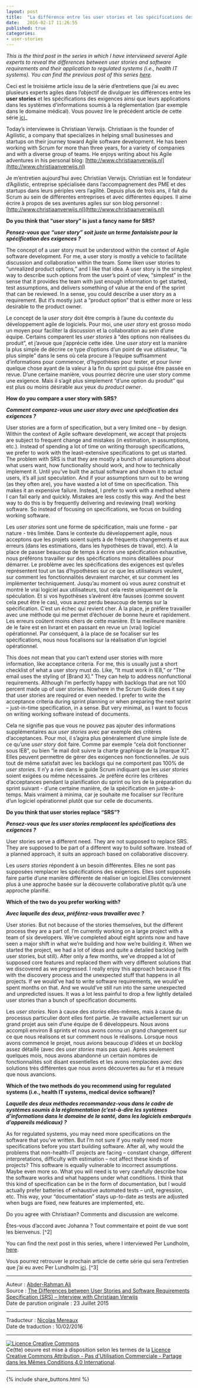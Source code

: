 ```yaml
---
layout: post
title:  "La différence entre les user stories et les spécifications des exigences - Entretien avec Christiaan Verwijs"
date:   2016-02-17 11:26:55
published: true
categories: 
- user-stories
---
```


_This is the third post in the series in which I have interviewed several Agile experts to reveal the differences between user stories and software requirements and their application to regulated systems (i.e., health IT systems). You can find the previous post of this series [here](https://www.healthcareguys.com/?p=29726)._

Ceci est le troisième article issu de la série d’entretiens que j’ai eu avec plusieurs experts agiles dans l’objectif de divulguer les différences entre les **user stories** et les spécifications des exigences ainsi que leurs applications dans les systèmes d’informations soumis à la réglementation (par exemple  dans le domaine médical). Vous pouvez lire le précédent article de cette série [ici](http://www.les-traducteurs-agiles.org/user-stories/2016/02/10/differences-entre-les-user-stories-et-les-specifications-des-exigences-par-johanna-rothman.html)_

Today’s interviewee is Christiaan Verwijs. Christiaan is the founder of Agilistic, a company that specializes in helping small businesses and startups on their journey toward Agile software development. He has been working with Scrum for more than three years, for a variety of companies and with a diverse group of teams. He enjoys writing about his Agile adventures in his personal blog: [http://www.christiaanverwijs.nl](http://www.christiaanverwijs.nl)

Je m’entretien aujourd’hui avec Christiian Verwijs. Christiian est le fondateur d’Agilistic, entreprise spécialisée dans l’accompagnement des PME et des startups dans leurs périples vers l’agilité. Depuis plus de trois ans, il fait du Scrum au sein de différentes entreprises et avec différentes équipes. Il aime écrire à propos de ses aventures agiles sur son blog personnel : [http://www.christiaanverwijs.nl](http://www.christiaanverwijs.nl) 

**Do you think that “user story” is just a fancy name for SRS?**

**_Pensez-vous que “user story” soit juste un terme fantaisiste pour la spécification des exigences ?_**

The concept of a user story must be understood within the context of Agile software development. For me, a user story is mostly a vehicle to facilitate discussion and collaboration within the team. Some liken user stories to “unrealized product options,” and I like that idea. A user story is the simplest way to describe such options from the user’s point of view, “simplest” in the sense that it provides the team with just enough information to get started, test assumptions, and delivers something of value at the end of the sprint that can be reviewed. In a sense, you could describe a user story as a requirement. But it’s mostly just a “product option” that is either more or less desirable to the product owner.

Le concept de la _user story_ doit être compris à l’aune du contexte du développement agile de logiciels. Pour moi, une _user story_ est grosso modo un moyen pour faciliter la discussion et la collaboration au sein d’une équipe. Certains comparent les _user stories_ à “des options non réalisées du produit”, et j’avoue que j’apprécie cette idée. Une _user story_ est la manière la plus simple de décrire ce type d’options d’un point de vue utilisateur, “la plus simple” dans le sens où cela procure à l’équipe suffisamment d’informations pour commencer, d’hypothèses pour tester, et pour livrer quelque chose ayant de la valeur à la fin du sprint qui puisse être passée en revue. D’une certaine manière, vous pourriez décrire une user story comme une exigence. Mais il s’agit plus simplement “d’une option du produit” qui est plus ou moins désirable aux yeux du _product owner_.

**How do you compare a user story with SRS?**

**_Comment comparez-vous une user story avec une spécification des exigences ?_**

User stories are a form of specification, but a very limited one – by design. Within the context of Agile software development, we accept that projects are subject to frequent change and mistakes (in estimation, in assumptions, etc.). Instead of spending a lot of time on writing thorough specifications, we prefer to work with the least-extensive specifications to get us started. The problem with SRS is that they are mostly a bunch of assumptions about what users want, how functionality should work, and how to technically implement it. Until you’ve built the actual software and shown it to actual users, it’s all just speculation. And if your assumptions turn out to be wrong (as they often are), you have wasted a lot of time on specification. This makes it an expensive failure. Instead, I prefer to work with a method where I can fail early and quickly. Mistakes are less costly this way. And the best way to do this is by frequently delivering and reviewing (real) working software. So instead of focusing on specifications, we focus on building working software.

Les _user stories_ sont une forme de spécification, mais une forme - par nature - très limitée. Dans le contexte du développement agile, nous acceptons que les projets soient sujets à de fréquents changements et aux erreurs (dans les estimations, dans les hypothèses de travail, etc). À la place de passer beaucoup de temps à écrire une spécification exhaustive, nous préférons travailler sur des spécifications moins détaillées pour démarrer. Le problème avec les spécifications des exigences est qu’elles représentent tout un tas d’hypothèses sur ce que les utilisateurs veulent, sur comment les fonctionnalités devraient marcher, et sur comment les implémenter techniquement. Jusqu’au moment où vous aurez construit et montré le vrai logiciel aux utilisateurs, tout cela reste uniquement de la spéculation. Et si vos hypothèses s’avèrent être fausses (comme souvent cela peut être le cas), vous aurez perdu beaucoup de temps sur la spécification. C’est un échec qui revient cher. À la place, je préfère travailler avec une méthode qui me permet d’échouer de bonne heure et rapidement. Les erreurs coûtent moins chers de cette manière. Et la meilleure manière de le faire est en livrant et en passant en revue un (vrai) logiciel opérationnel. Par conséquent, à la place de se focaliser sur les spécifications, nous nous focalisons sur la réalisation d’un logiciel opérationnel.

This does not mean that you can’t extend user stories with more information, like acceptance criteria. For me, this is usually just a short checklist of what a user story must do. Like, “It must work in IE8,” or “The email uses the styling of [Brand X].” They can help to address nonfunctional requirements. Although I’m perfectly happy with backlogs that are not 100 percent made up of user stories. Nowhere in the Scrum Guide does it say that user stories are required or even needed. I prefer to write the acceptance criteria during sprint planning or when preparing the next sprint – just-in-time specification, in a sense. But very minimal, as I want to focus on writing working software instead of documents.

Cela ne signifie pas que vous ne pouvez pas ajouter des informations supplémentaires aux _user stories_ avec par exemple des critères d’acceptances. Pour moi, il s’agira plus généralement d’une simple liste de ce qu’une _user story_ doit faire. Comme par exemple “cela doit fonctionner sous IE8”, ou bien “le mail doit suivre la charte graphique de la [marque X]”. Elles peuvent permettre de gérer des exigences non fonctionnelles. Je suis tout de même satisfait avec les backlogs qui ne comportent pas 100% de _user stories_. Il n’y a rien dans le guide Scrum indiquant que les _user stories_ soient exigées ou même nécessaires. Je préfère écrire les critères d’acceptances pendant la planification du sprint ou lors de la préparation du sprint suivant - d’une certaine manière, de la spécification en juste-à-temps. Mais vraiment à minima, car je souhaite me focaliser sur l’écriture d’un logiciel opérationnel plutôt que sur celle de documents.

**Do you think that user stories replace “SRS”?**

**_Pensez-vous que les user stories remplacent les spécifications des exigences ?_** 

User stories serve a different need. They are not supposed to replace SRS. They are supposed to be part of a different way to build software. Instead of a planned approach, it suits an approach based on collaborative discovery.

Les _users stories_ répondent à un besoin différentes. Elles ne sont pas supposées remplacer les spécifications des exigences. Elles sont supposés faire partie d’une manière différente de réaliser un logiciel.Elles conviennent plus à une approche basée sur la découverte collaborative plutôt qu’à une approche planifié.

**Which of the two do you prefer working with?**

**_Avec laquelle des deux, préférez-vous travailler avec ?_**

User stories. But not because of the stories themselves, but the different process they are a part of. I’m currently working on a large project with a team of six developers. We’ve completed about eight sprints now and have seen a major shift in what we’re building and how we’re building it. When we started the project, we had a lot of ideas and quite a detailed backlog (with user stories, but still). After only a few months, we’ve dropped a lot of supposed core features and replaced them with very different solutions that we discovered as we progressed. I really enjoy this approach because it fits with the discovery process and the unexpected stuff that happens in all projects. If we would’ve had to write software requirements, we would’ve spent months on that. And we would’ve still run into the same unexpected and unpredicted issues. It was a lot less painful to drop a few lightly detailed user stories than a bunch of specification documents.

Les _user stories_. Non à cause des _stories_ elles-mêmes, mais à cause du processus particulier dont elles font partie. Je travaille actuellement sur un grand projet aus sein d’une équipe de 6 développeurs. Nous avons accompli environ 8 sprints et nous avons connu un grand changement sur ce que nous réalisons et sur comment nous le réalisons. Lorsque nous avons commencé le projet, nous avions beaucoup d’idées et un _backlog_ assez détaillé (avec des _user stories_ mais pas que). Après seulement quelques mois, nous avons abandonné un certain nombres de fonctionnalités soit disant essentielles et les avons remplacées avec des solutions très différentes que nous avons découvertes au fur et à mesure que nous avancions. 

**Which of the two methods do you recommend using for regulated systems (i.e., health IT systems, medical device software)?**

**_Laquelle des deux méthodes recommandez-vous dans le cadre de systèmes soumis à la réglementation (c’est-à-dire les systèmes d’informations dans le domaine de la santé, dans les logiciels embarqués d’appareils médicaux) ?_**

As for regulated systems, you may need more specifications on the software that you’ve written. But I’m not sure if you really need more specifications before you start building software. After all, why would the problems that non-health-IT projects are facing – constant change, different interpretations, difficulty with estimation – not affect these kinds of projects? This software is equally vulnerable to incorrect assumptions. Maybe even more so. What you will need is to very carefully describe how the software works and what happens under what conditions. I think that this kind of specification can be in the form of documentation, but I would actually prefer batteries of exhaustive automated tests – unit, regression, etc. This way, your “documentation” stays up-to-date as tests are adjusted when bugs are fixed, new features are implemented, etc.



Do you agree with Christiaan? Comments and discussion are welcome.

Êtes-vous d’accord avec Johanna ? Tout commentaire et point de vue sont les bienvenus. [^2]

You can find the next post in this series, where I interviewed Per Lundholm, [here](https://www.healthcareguys.com/?p=29756).

Vous pourrez retrouver le prochain article de cette série qui sera l’entretien que j’ai eu avec Per Lundholm [ici](https://www.healthcareguys.com/?p=29731). [^3]

---  
Auteur : [Abder-Rahman Ali](https://twitter.com/abderhasan)  
Source : [The Differences between User Stories and Software Requirements Specification (SRS) – Interview with Christiaan Verwijs](https://www.healthcareguys.com/2015/07/23/the-differences-between-user-stories-and-software-requirements-specification-srs-interview-with-christiaan-verwijs/)  
Date de parution originale : 23 Juillet 2015  

---
Traducteur : [Nicolas Mereaux](http://www.les-traducteurs-agiles.org/traducteurs/)  
Date de traduction : 10/02/2016  

---

<a rel="license" href="http://creativecommons.org/licenses/by-nc-sa/4.0/"><img alt="Licence Creative Commons" style="border-width:0" src="http://i.creativecommons.org/l/by-nc-sa/4.0/88x31.png" /></a><br />Ce(tte) oeuvre est mise à disposition selon les termes de la <a rel="license" href="http://creativecommons.org/licenses/by-nc-sa/4.0/">Licence Creative Commons Attribution - Pas d'Utilisation Commerciale - Partage dans les Mêmes Conditions 4.0 International</a>.

---

{% include share_buttons.html %}
